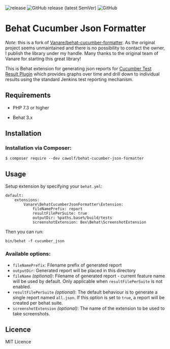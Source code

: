 ![release](https://github.com/cawolf/behat-cucumber-formatter/workflows/release/badge.svg)
![GitHub release (latest SemVer)](https://img.shields.io/github/v/release/cawolf/behat-cucumber-formatter)
![GitHub](https://img.shields.io/github/license/cawolf/behat-cucumber-formatter)

# Behat Cucumber Json Formatter

*Note*: this is a fork of [Vanare/behat-cucumber-formatter](https://github.com/Vanare/behat-cucumber-formatter). As the original project seems unmaintained and there is no possibility to contact the owner, I publish the library under my handle. Many thanks to the original team of Vanare for starting this great library!

This is Behat extension for generating json reports for [Cucumber Test Result Plugin](https://github.com/jenkinsci/cucumber-testresult-plugin/) which provides graphs over time and drill down to individual results using the standard Jenkins test reporting mechanism.

## Requirements

- PHP 7.3 or higher

- Behat 3.x

## Installation

### Installation via Composer:

```
$ composer require --dev cawolf/behat-cucumber-json-formatter
```

## Usage

Setup extension by specifying your `behat.yml`:

```
default:
    extensions:
        Vanare\BehatCucumberJsonFormatter\Extension:
            fileNamePrefix: report
            resultFilePerSuite: true
            outputDir: %paths.base%/build/tests
            screenshotExtension: Bex\Behat\ScreenshotExtension
```

Then you can run:

```
bin/behat -f cucumber_json
```

### Available options:

- `fileNamePrefix`: Filename prefix of generated report
- `outputDir`: Generated report will be placed in this directory
- `fileName` _(optional)_: Filename of generated report - current feature name will be used by default.
Only applicable when `resultFilePerSuite` is not enabled.
- `resultFilePerSuite` _(optional)_: The default behaviour is to generate a single report named `all.json`.
If this option is set to `true`, a report will be created per behat suite.
- `screenshotExtension` _(optional)_: The name of the extension to be used to take screenshots.

## Licence

MIT Licence
